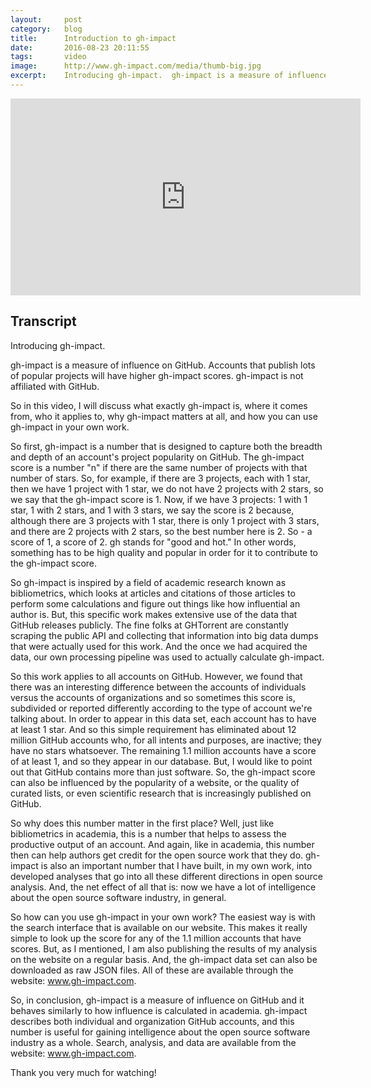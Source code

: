 ```yaml
---
layout:     post
category:   blog
title:      Introduction to gh-impact
date:       2016-08-23 20:11:55
tags:       video
image:      http://www.gh-impact.com/media/thumb-big.jpg
excerpt:    Introducing gh-impact.  gh-impact is a measure of influence on GitHub.  Accounts that publish lots of popular projects will have higher gh-impact scores.  In this video, I will discuss what exactly gh-impact is, where it comes from, who it applies to, why gh-impact matters at all, and how you can use gh-impact in your own work.
---
```


<div style="text-align: center;">
    <iframe width="560" height="315" src="https://www.youtube.com/embed/RJ8pPZ4itcs" frameborder="0" allowfullscreen></iframe>
</div>

## Transcript

Introducing gh-impact.

gh-impact is a measure of influence on GitHub.  Accounts that publish lots of popular projects will have higher gh-impact scores.  gh-impact is not affiliated with GitHub.

So in this video, I will discuss what exactly gh-impact is, where it comes from, who it applies to, why gh-impact matters at all, and how you can use gh-impact in your own work.

So first, gh-impact is a number that is designed to capture both the breadth and depth of an account's project popularity on GitHub. The gh-impact score is a number "n" if there are the same number of projects with that number of stars. So, for example, if there are 3 projects, each with 1 star, then we have 1 project with 1 star, we do not have 2 projects with 2 stars, so we say that the gh-impact score is 1.  Now, if we have 3 projects: 1 with 1 star, 1 with 2 stars, and 1 with 3 stars, we say the score is 2 because, although there are 3 projects with 1 star, there is only 1 project with 3 stars, and there are 2 projects with 2 stars, so the best number here is 2.  So - a score of 1, a score of 2.  gh stands for "good and hot."  In other words, something has to be high quality and popular in order for it to contribute to the gh-impact score.

So gh-impact is inspired by a field of academic research known as bibliometrics, which looks at articles and citations of those articles to perform some calculations and figure out things like how influential an author is.  But, this specific work makes extensive use of the data that GitHub releases publicly.  The fine folks at GHTorrent are constantly scraping the public API and collecting that information into big data dumps that were actually used for this work.  And the once we had acquired the data, our own processing pipeline was used to actually calculate gh-impact.

So this work applies to all accounts on GitHub.  However, we found that there was an interesting difference between the accounts of individuals versus the accounts of organizations and so sometimes this score is, subdivided or reported differently according to the type of account we're talking about.  In order to appear in this data set, each account has to have at least 1 star.  And so this simple requirement has eliminated about 12 million GitHub accounts who, for all intents and purposes, are inactive; they have no stars whatsoever.  The remaining 1.1 million accounts have a score of at least 1, and so they appear in our database.  But, I would like to point out that GitHub contains more than just software.  So, the gh-impact score can also be influenced by the popularity of a website, or the quality of curated lists, or even scientific research that is increasingly published on GitHub.

So why does this number matter in the first place?  Well, just like bibliometrics in academia, this is a number that helps to assess the productive output of an account.  And again, like in academia, this number then can help authors get credit for the open source work that they do.  gh-impact is also an important number that I have built, in my own work, into developed analyses that go into all these different directions in open source analysis.  And, the net effect of all that is: now we have a lot of intelligence about the open source software industry, in general.

So how can you use gh-impact in your own work?  The easiest way is with the search interface that is available on our website.  This makes it really simple to look up the score for any of the 1.1 million accounts that have scores.  But, as I mentioned, I am also publishing the results of my analysis on the website on a regular basis.  And, the gh-impact data set can also be downloaded as raw JSON files.  All of these are available through the website: www.gh-impact.com.

So, in conclusion, gh-impact is a measure of influence on GitHub and it behaves similarly to how influence is calculated in academia.  gh-impact describes both individual and organization GitHub accounts, and this number is useful for gaining intelligence about the open source software industry as a whole.  Search, analysis, and data are available from the website: www.gh-impact.com.

Thank you very much for watching!
